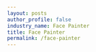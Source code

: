 ```yaml
---
layout: posts 
author_profile: false 
industry_name: Face Painter
title: Face Painter
permalink: /face-painter
---
```

